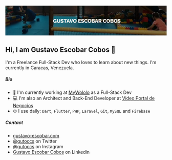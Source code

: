 ![banner](https://raw.githubusercontent.com/gutoccs/gutoccs/main/top_image.jpg)

## Hi, I am Gustavo Escobar Cobos :wave:

I'm a Freelance Full-Stack Dev who loves to learn about new things. I'm currently in Caracas, Venezuela.

##### Bio

- 🏢 I'm currently working at [MyWololo](https://mywololo.com) as a Full-Stack Dev
- 💻 I'm also an Architect and Back-End Developer at [Video Portal de Negocios](https://videoportaldenegocios.es/)
- ⚙️ I use daily: `Dart`, `Flutter`, `PHP`, `Laravel`, `Git`, `MySQL` and `Firebase`

##### Contact
- [gustavo-escobar.com](https://gustavo-escobar.com)
- [@gutoccs](https://twitter.com/gutoccs) on Twitter
- [@gutoccs](https://instagram.com/gutoccs) on Instagram
- [Gustavo Escobar Cobos](https://www.linkedin.com/in/gutoccs/) on Linkedin
